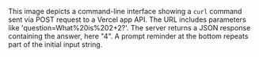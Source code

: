 This image depicts a command-line interface showing a `curl` command sent via POST request to a Vercel app API. The URL includes parameters like 'question=What%20is%202+2?'. The server returns a JSON response containing the answer, here "4". A prompt reminder at the bottom repeats part of the initial input string.